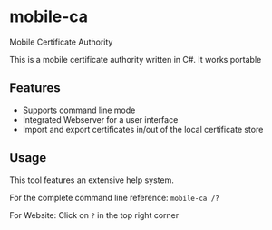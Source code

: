 # mobile-ca
Mobile Certificate Authority

This is a mobile certificate authority written in C#.
It works portable

## Features

- Supports command line mode
- Integrated Webserver for a user interface
- Import and export certificates in/out of the local certificate store

## Usage

This tool features an extensive help system.

For the complete command line reference: `mobile-ca /?`

For Website: Click on `?` in the top right corner

